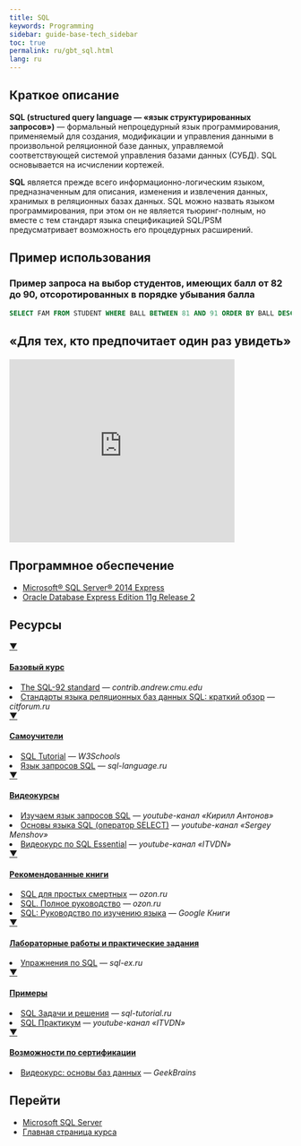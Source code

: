 ```yaml
---
title: SQL
keywords: Programming
sidebar: guide-base-tech_sidebar
toc: true
permalink: ru/gbt_sql.html
lang: ru
---
```

## Краткое описание

**SQL (structured query language — «язык структурированных запросов»)** — формальный непроцедурный язык программирования, применяемый для создания, модификации и управления данными в произвольной реляционной базе данных, управляемой соответствующей системой управления базами данных (СУБД). SQL основывается на исчислении кортежей.

**SQL** является прежде всего информационно-логическим языком, предназначенным для описания, изменения и извлечения данных, хранимых в реляционных базах данных. SQL можно назвать языком программирования, при этом он не является тьюринг-полным, но вместе с тем стандарт языка спецификацией SQL/PSM предусматривает возможность его процедурных расширений.

##  Пример использования
### Пример запроса на выбор студентов, имеющих балл от 82 до 90, отсоротированных в порядке убывания балла
```sql
SELECT FAM FROM STUDENT WHERE BALL BETWEEN 81 AND 91 ORDER BY BALL DESC;
```

## «Для тех, кто предпочитает один раз увидеть»

<div class="thumb-wrap" style="margin-top: 20px; margin-bottom: 20px">
    <iframe src="https://onedrive.live.com/embed?cid=2FB293CA43965F14&resid=2FB293CA43965F14%21121&authkey=AB17cDLMUOuYkIE&em=2" width="402" height="327" frameborder="0" scrolling="no"></iframe>
</div>

## Программное обеспечение

* [Microsoft® SQL Server® 2014 Express](https://www.microsoft.com/ru-ru/download/details.aspx?id=42299)
* [Oracle Database Express Edition 11g Release 2](http://www.oracle.com/technetwork/database/database-technologies/express-edition/downloads/index.html)

##  Ресурсы

<div class="panel-group">
    <div class="panel panel-default">
        <div class="panel-heading">
            <a class="pull-right spoiler-push" data-toggle="collapse" href="#collapse1">&#9660;</a>
            <h4 class="panel-title">
                <a data-toggle="collapse" href="#collapse1">
                Базовый курс</a>
            </h4>
        </div>
        <div id="collapse1" class="panel-collapse collapse">
            <div class="panel-body">
                <div>
                    <li><a href="http://www.contrib.andrew.cmu.edu/~shadow/sql/sql1992.txt">The SQL-92 standard</a><i> — contrib.andrew.cmu.edu</i></li>
                    <li><a href="http://citforum.ru/database/articles/art_2.shtml">Стандарты языка реляционных баз данных SQL: краткий обзор</a><i> — citforum.ru</i></li>
                </div>   
            </div>
        </div>
    </div>
</div>

<div class="panel-group">
    <div class="panel panel-default">
        <div class="panel-heading">
            <a class="pull-right spoiler-push" data-toggle="collapse" href="#collapse2">&#9660;</a>
            <h4 class="panel-title">
                <a data-toggle="collapse" href="#collapse2">
                Самоучители</a>
            </h4>
        </div>
        <div id="collapse2" class="panel-collapse collapse">
            <div class="panel-body">
                <div>
                    <li><a href="http://www.w3schools.com/sql/default.asp">SQL Tutorial</a><i> — W3Schools</i></li>
                    <li><a href="https://sql-language.ru/">Язык запросов SQL</a><i> — sql-language.ru</i></li>
                </div>   
            </div>
        </div>
    </div>
</div>

<div class="panel-group">
    <div class="panel panel-default">
        <div class="panel-heading">
            <a class="pull-right spoiler-push" data-toggle="collapse" href="#collapse3">&#9660;</a>
            <h4 class="panel-title">
                <a data-toggle="collapse" href="#collapse3">
                Видеокурсы</a>
            </h4>
        </div>
        <div id="collapse3" class="panel-collapse collapse">
            <div class="panel-body">
                <div>
                    <li><a href="https://www.youtube.com/playlist?list=PLeYxjiX1MAInukqt-0XKbG9qP2j0QovZH">Изучаем язык запросов SQL</a><i> — youtube-канал «Кирилл Антонов»</i></li>
                    <li><a href="https://www.youtube.com/playlist?list=PLN8vGBeK3TUrCfB6EdES5oQtXXTXFPnzT">Основы языка SQL (оператор SELECT)</a><i> — youtube-канал «Sergey Menshov»</i></li>
                    <li><a href="https://www.youtube.com/playlist?list=PLvItDmb0sZw_NDm3pDMQ4_9bV_zKzBmNv">Видеокурс по SQL Essential</a><i> — youtube-канал «ITVDN»</i></li>
                </div>   
            </div>
        </div>
    </div>
</div>

<div class="panel-group">
    <div class="panel panel-default">
        <div class="panel-heading">
            <a class="pull-right spoiler-push" data-toggle="collapse" href="#collapse4">&#9660;</a>
            <h4 class="panel-title">
                <a data-toggle="collapse" href="#collapse4">
                Рекомендованные книги</a>
            </h4>
        </div>
        <div id="collapse4" class="panel-collapse collapse">
            <div class="panel-body">
                <div>
                    <li><a href="http://www.ozon.ru/context/detail/id/24939188/">SQL для простых смертных</a><i> — ozon.ru</i></li>
                    <li><a href="http://www.ozon.ru/context/detail/id/31124973/">SQL. Полное руководство</a><i> — ozon.ru</i></li>
                    <li><a href="https://books.google.ru/books?id=XVnRAAAAQBAJ&pg=PA15&lpg=PA15&dq=sql:1992&source=bl&ots=IydSQak2Iz&sig=TplQOrfotnkk8qfE6vkb9kTrHX4&hl=ru&sa=X&ved=0ahUKEwiwosm2tfvRAhVMMJoKHTM0CAMQ6AEIRTAH#v=onepage&q=sql%3A1992&f=false">SQL: Руководство по изучению языка</a><i> — Google Книги</i></li>
                </div>   
            </div>
        </div>
    </div>
</div>

<div class="panel-group">
    <div class="panel panel-default">
        <div class="panel-heading">
            <a class="pull-right spoiler-push" data-toggle="collapse" href="#collapse5">&#9660;</a>
            <h4 class="panel-title">
                <a data-toggle="collapse" href="#collapse5">
                Лабораторные работы и практические задания</a>
            </h4>
        </div>
        <div id="collapse5" class="panel-collapse collapse">
            <div class="panel-body">
                <div>
                    <li><a href="http://sql-ex.ru/">Упражнения по SQL</a><i> — sql-ex.ru</i></li>
                </div>   
            </div>
        </div>
    </div>
</div>

<div class="panel-group">
    <div class="panel panel-default">
        <div class="panel-heading">
            <a class="pull-right spoiler-push" data-toggle="collapse" href="#collapse6">&#9660;</a>
            <h4 class="panel-title">
                <a data-toggle="collapse" href="#collapse6">
                Примеры</a>
            </h4>
        </div>
        <div id="collapse6" class="panel-collapse collapse">
            <div class="panel-body">
                <div>
                    <li><a href="http://www.sql-tutorial.ru/ru/content.html">SQL Задачи и решения</a><i> — sql-tutorial.ru</i></li>
                    <li><a href="https://www.youtube.com/playlist?list=PLvItDmb0sZw-WX3dpyJJcuIyy6i2dT7FA">SQL Практикум</a><i> — youtube-канал «ITVDN»</i></li>
                </div>   
            </div>
        </div>
    </div>
</div>

<div class="panel-group">
    <div class="panel panel-default">
        <div class="panel-heading">
            <a class="pull-right spoiler-push" data-toggle="collapse" href="#collapse7">&#9660;</a>
            <h4 class="panel-title">
                <a data-toggle="collapse" href="#collapse7">
                Возможности по сертификации</a>
            </h4>
        </div>
        <div id="collapse7" class="panel-collapse collapse">
            <div class="panel-body">
                <div>
                    <li><a href="https://geekbrains.ru/courses/86">Видеокурс: основы баз данных</a><i> — GeekBrains</i></li>
                </div>   
            </div>
        </div>
    </div>
</div>

## Перейти

* [Microsoft SQL Server](gbt_mssql.html)
* [Главная страница курса](gbt_landing-page.html)
